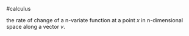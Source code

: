 
#calculus 

the rate of change of a n-variate function at a point $x$ in n-dimensional space along a vector $v$.

